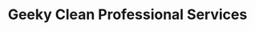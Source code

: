 ---
title: "Geeky Clean Professional Services"
url: /roselle-park/geeky-clean-professional-services/
shop: shop
---